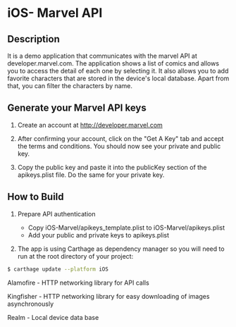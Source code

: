 # iOS- Marvel API

## Description

It is a demo application that communicates with the marvel API at developer.marvel.com. The application shows a list 
of comics and allows you to access the detail of each one by selecting it. It also allows you to add favorite
 characters that are stored in the device's local database. Apart from that, you can filter the characters by name.


## Generate your Marvel API keys

1. Create an account at http://developer.marvel.com

2. After confirming your account, click on the "Get A Key" tab and accept the terms and conditions. You should now see your private and public key.

3. Copy the public key and paste it into the publicKey section of the apikeys.plist file. Do the same for your private key.



## How to Build
1. Prepare API authentication

      - Copy iOS-Marvel/apikeys_template.plist to iOS-Marvel/apikeys.plist
      - Add your public and private keys to apikeys.plist

2. The app is using Carthage as dependency manager so you will need to run at the root directory of your project:
```sh
$ carthage update --platform iOS
```
Alamofire - HTTP networking library for API calls

Kingfisher - HTTP networking library for easy downloading of images asynchronously

Realm - Local device data base

